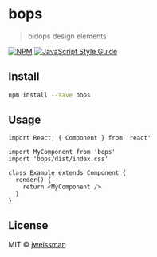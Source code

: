 # bops

> bidops design elements

[![NPM](https://img.shields.io/npm/v/bops.svg)](https://www.npmjs.com/package/bops) [![JavaScript Style Guide](https://img.shields.io/badge/code_style-standard-brightgreen.svg)](https://standardjs.com)

## Install

```bash
npm install --save bops
```

## Usage

```tsx
import React, { Component } from 'react'

import MyComponent from 'bops'
import 'bops/dist/index.css'

class Example extends Component {
  render() {
    return <MyComponent />
  }
}
```

## License

MIT © [jweissman](https://github.com/jweissman)
